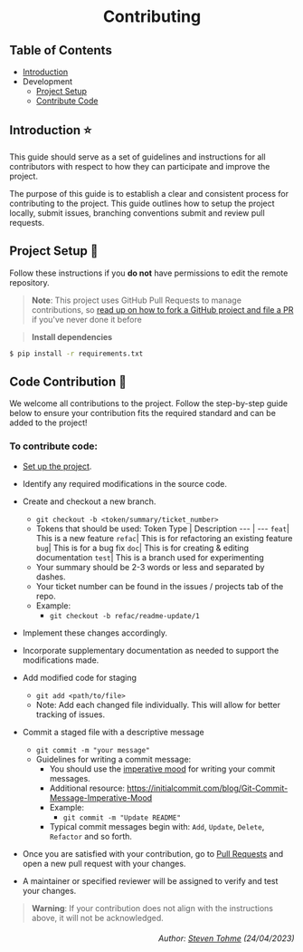 <div align="center">
  <h1>Contributing</h1>
</div>

## Table of Contents
- [Introduction](#introduction-star)
- Development
  - [Project Setup](#project-setup-hammer) 
  - [Contribute Code](#code-contribution-construction)

## Introduction :star:
This guide should serve as a set of guidelines and instructions for all contributors with respect to how they can participate and improve the project.

The purpose of this guide is to establish a clear and consistent process for contributing to the project. This guide outlines how to setup the project locally, submit issues, branching conventions submit and review pull requests.

## Project Setup :hammer:
Follow these instructions if you **do not** have permissions to edit the remote repository.

> **Note**:
> This project uses GitHub Pull Requests to manage contributions, so [read up on how to fork a GitHub project and file a PR](https://guides.github.com/activities/forking) if you've never done it before

> **Install dependencies**
```sh
$ pip install -r requirements.txt
```
## Code Contribution :construction:

We welcome all contributions to the project. Follow the step-by-step guide below to ensure your contribution fits the required standard and can be added to the project!

### **To contribute code**:
- [Set up the project](#project-setup-hammer).
- Identify any required modifications in the source code. 

- Create and checkout a new branch.
  - `git checkout -b <token/summary/ticket_number>`
  - Tokens that should be used:
    Token Type | Description
    --- | --- 
    `feat`| This is a new feature
    `refac`| This is for refactoring an existing feature
    `bug`| This is for a bug fix
    `doc`| This is for creating & editing documentation
    `test`| This is a branch used for experimenting
  - Your summary should be 2-3 words or less and separated by dashes.
  - Your ticket number can be found in the issues / projects tab of the repo.
  - Example:
    - `git checkout -b refac/readme-update/1`

- Implement these changes accordingly.
- Incorporate supplementary documentation as needed to support the modifications made.

- Add modified code for staging
  - `git add <path/to/file>`
  - Note: Add each changed file individually. This will allow for better tracking of issues.

- Commit a staged file with a descriptive message
  - `git commit -m "your message"`
  - Guidelines for writing a commit message:
    -  You should use the [imperative mood](https://git.kernel.org/pub/scm/git/git.git/tree/Documentation/SubmittingPatches?id=HEAD#n183) for writing your commit messages.
    - Additional resource: https://initialcommit.com/blog/Git-Commit-Message-Imperative-Mood
    - Example:
      - `git commit -m "Update README"`
    - Typical commit messages begin with: `Add`, `Update`, `Delete`, `Refactor` and so forth.

- Once you are satisfied with your contribution, go to [Pull Requests](https://github.com/Football-Predictor/BallondOr-Predictor/pulls) and open a new pull request with your changes.
- A maintainer or specified reviewer will be assigned to verify and test your changes.

> **Warning**:
> If your contribution does not align with the instructions above, it will not be acknowledged. 

<div align="right">
  <h6>Author: <a href="https://github.com/steventohme">Steven Tohme</a> (24/04/2023)</h6>
</div>
